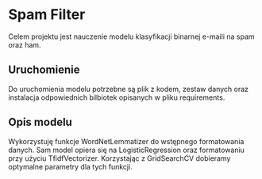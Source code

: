 # Spam Filter
Celem projektu jest nauczenie modelu klasyfikacji binarnej e-maili na spam oraz ham.
## Uruchomienie
Do uruchomienia modelu potrzebne są plik z kodem, zestaw danych oraz instalacja odpowiednich bilbiotek opisanych w pliku requirements.
## Opis modelu
Wykorzystuję funkcje WordNetLemmatizer do wstępnego formatowania danych. Sam model opiera się na LogisticRegression oraz formatowaniu przy użyciu TfidfVectorizer. Korzystając z GridSearchCV dobieramy optymalne parametry dla tych funkcji.

